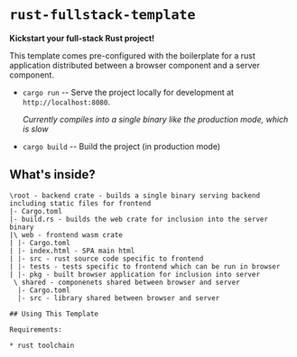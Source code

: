 # `rust-fullstack-template`

**Kickstart your full-stack Rust project!**

This template comes pre-configured with the boilerplate for a rust application distributed between a browser component and a server component.

* `cargo run` -- Serve the project locally for
  development at `http://localhost:8080`.
  
  _Currently compiles into a single binary like the production mode, which is slow_

* `cargo build` -- Build the project (in production mode)

## What's inside?

```
\root - backend crate - builds a single binary serving backend including static files for frontend
|- Cargo.toml
|- build.rs - builds the web crate for inclusion into the server binary
|\ web - frontend wasm crate
| |- Cargo.toml
| |- index.html - SPA main html
| |- src - rust source code specific to frontend
| |- tests - tests specific to frontend which can be run in browser
| |- pkg - built browser application for inclusion into server
 \ shared - componenets shared between browser and server
  |- Cargo.toml
  |- src - library shared between browser and server

## Using This Template

Requirements:

* rust toolchain
